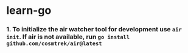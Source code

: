 # learn-go

### 1. To initialize the air watcher tool for development use `air init`. If air is not available, run `go install github.com/cosmtrek/air@latest`